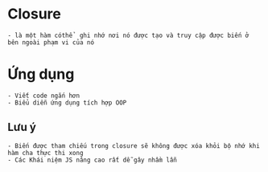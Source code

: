 # Closure
    - là một hàm cóthể  ghi nhớ nơi nó được tạo và truy cập được biến ở bên ngoài phạm vi của nó

# Ứng dụng
    - Viết code ngắn hơn
    - Biểu diễn ứng dụng tích hợp OOP


## Lưu ý
    - Biến được tham chiếu trong closure sẽ không được xóa khỏi bộ nhớ khi hàm cha thực thi xong
    - Các Khái niệm JS nâng cao rất dễ gây nhầm lẫn